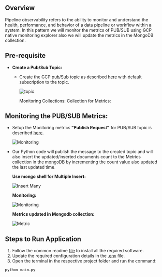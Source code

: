 ## Overview
   Pipeline observability refers to the ability to monitor and understand the health, performance, and behavior of a data pipeline or workflow within a system. In this pattern we will monitor the metrics of PUB/SUB using GCP native monitoring explorer also we will update the metrics in the MongoDB collection.

## Pre-requisite
- **Create a Pub/Sub Topic:**
  * Create the GCP pub/Sub topic as described [here](https://cloud.google.com/pubsub/docs/create-topic#create_a_topic_2) with default subscription to the topic.

    ![topic](https://github.com/mongodb-partners/MongoDb-BigQuery-Workshops/assets/109083730/b0d28333-abc8-445f-ba23-7b39117221d4)

    Monitoring Collections:
    Collection for Metrics:
    
    
    

## Monitoring the PUB/SUB Metrics:

  * Setup the Monitoring metrics **"Publish Request"** for PUB/SUB topic is described [here](https://cloud.google.com/pubsub/docs/monitoring).
 
    ![Monitoring](https://github.com/mongodb-partners/MongoDb-BigQuery-Workshops/assets/109083730/15bf461e-7ec7-4e48-a7e1-861191fb9882)

  * Our Python code will publish the message to the created topic and will also insert the updated/inserted documents count to the Metrics collection in the mongoDB by incrementing the count value also updated the last updated time.
 
    **Use mongo shell for Multiple Insert:**
    
    ![Insert Many](https://github.com/mongodb-partners/MongoDb-BigQuery-Workshops/assets/109083730/ebe64f1a-586e-408f-9c5c-6c3cadf230a5)

    **Monitoring:**
    
    ![Monitoring](https://github.com/mongodb-partners/MongoDb-BigQuery-Workshops/assets/109083730/15bf461e-7ec7-4e48-a7e1-861191fb9882)

    **Metrics updated in Mongodb collection:**

    ![Metric](https://github.com/mongodb-partners/MongoDb-BigQuery-Workshops/assets/109083730/6438e7f4-0d39-47da-8fac-5a34a8d99134)

## Steps to Run Application
1. Follow the common readme [file](https://github.com/mongodb-partners/MongoDb-BigQuery-Workshops/blob/dev_bq-workshop_demo/README.md) to install all the required software.
2. Update the required configuration details in the [.env](https://github.com/mongodb-partners/MongoDb-BigQuery-Workshops/blob/dev_bq-workshop_demo/PipelineObservability%20/.env) file.
3. Open the terminal in the respective project folder and run the command:
```bash
python main.py
```

    
  
  
    
